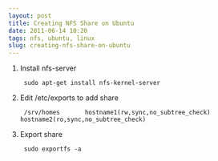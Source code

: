 ```yaml
---
layout: post
title: Creating NFS Share on Ubuntu
date: 2011-06-14 10:20
tags: nfs, ubuntu, linux
slug: creating-nfs-share-on-ubuntu
---
```


1. Install nfs-server

		sudo apt-get install nfs-kernel-server

2. Edit /etc/exports to add share

		/srv/homes       hostname1(rw,sync,no_subtree_check) hostname2(ro,sync,no_subtree_check)

3. Export share
				
		sudo exportfs -a
